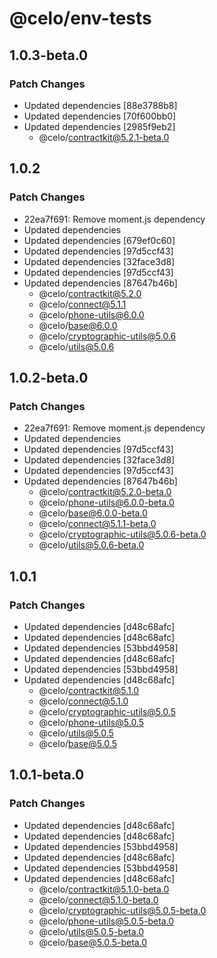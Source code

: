 # @celo/env-tests

## 1.0.3-beta.0

### Patch Changes

- Updated dependencies [88e3788b8]
- Updated dependencies [70f600bb0]
- Updated dependencies [2985f9eb2]
  - @celo/contractkit@5.2.1-beta.0

## 1.0.2

### Patch Changes

- 22ea7f691: Remove moment.js dependency
- Updated dependencies
- Updated dependencies [679ef0c60]
- Updated dependencies [97d5ccf43]
- Updated dependencies [32face3d8]
- Updated dependencies [97d5ccf43]
- Updated dependencies [87647b46b]
  - @celo/contractkit@5.2.0
  - @celo/connect@5.1.1
  - @celo/phone-utils@6.0.0
  - @celo/base@6.0.0
  - @celo/cryptographic-utils@5.0.6
  - @celo/utils@5.0.6

## 1.0.2-beta.0

### Patch Changes

- 22ea7f691: Remove moment.js dependency
- Updated dependencies
- Updated dependencies [97d5ccf43]
- Updated dependencies [32face3d8]
- Updated dependencies [97d5ccf43]
- Updated dependencies [87647b46b]
  - @celo/contractkit@5.2.0-beta.0
  - @celo/phone-utils@6.0.0-beta.0
  - @celo/base@6.0.0-beta.0
  - @celo/connect@5.1.1-beta.0
  - @celo/cryptographic-utils@5.0.6-beta.0
  - @celo/utils@5.0.6-beta.0

## 1.0.1

### Patch Changes

- Updated dependencies [d48c68afc]
- Updated dependencies [d48c68afc]
- Updated dependencies [53bbd4958]
- Updated dependencies [d48c68afc]
- Updated dependencies [53bbd4958]
- Updated dependencies [d48c68afc]
  - @celo/contractkit@5.1.0
  - @celo/connect@5.1.0
  - @celo/cryptographic-utils@5.0.5
  - @celo/phone-utils@5.0.5
  - @celo/utils@5.0.5
  - @celo/base@5.0.5

## 1.0.1-beta.0

### Patch Changes

- Updated dependencies [d48c68afc]
- Updated dependencies [d48c68afc]
- Updated dependencies [53bbd4958]
- Updated dependencies [d48c68afc]
- Updated dependencies [53bbd4958]
- Updated dependencies [d48c68afc]
  - @celo/contractkit@5.1.0-beta.0
  - @celo/connect@5.1.0-beta.0
  - @celo/cryptographic-utils@5.0.5-beta.0
  - @celo/phone-utils@5.0.5-beta.0
  - @celo/utils@5.0.5-beta.0
  - @celo/base@5.0.5-beta.0
